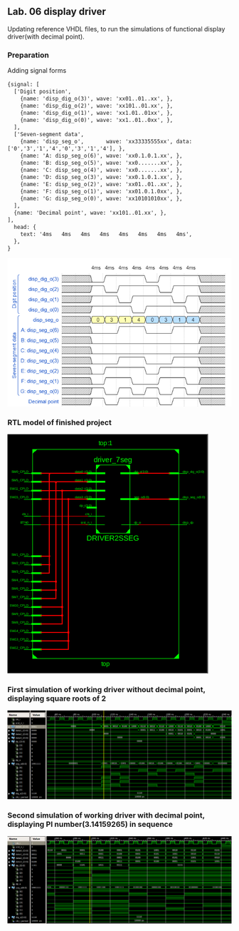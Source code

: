 ## Lab. 06 display driver
Updating reference VHDL files, to run the simulations of functional display driver(with decimal point).

### Preparation
Adding signal forms

```
{signal: [
  ['Digit position',
    {name: 'disp_dig_o(3)', wave: 'xx01..01..xx', },
    {name: 'disp_dig_o(2)', wave: 'xx101..01.xx', },
    {name: 'disp_dig_o(1)', wave: 'xx1.01..01xx', },
    {name: 'disp_dig_o(0)', wave: 'xx1..01..0xx', },
  ],
  ['Seven-segment data',
    {name: 'disp_seg_o',       wave: 'xx33335555xx', data: ['0','3','1','4','0','3','1','4'], },  
    {name: 'A: disp_seg_o(6)', wave: 'xx0.1.0.1.xx', },
    {name: 'B: disp_seg_o(5)', wave: 'xx0.......xx', },
    {name: 'C: disp_seg_o(4)', wave: 'xx0.......xx', },
    {name: 'D: disp_seg_o(3)', wave: 'xx0.1.0.1.xx', },
    {name: 'E: disp_seg_o(2)', wave: 'xx01..01..xx', },
    {name: 'F: disp_seg_o(1)', wave: 'xx01.0.1.0xx', },
    {name: 'G: disp_seg_o(0)', wave: 'xx10101010xx', },
  ],
  {name: 'Decimal point', wave: 'xx101..01.xx', },
],
  head: {
    text: '4ms   4ms   4ms   4ms   4ms   4ms   4ms   4ms',
  },
}
```

![wavedrom](wavedrom.png)

### RTL model of finished project
![RTL model](06_lab_RTL_model.png)

### First simulation of working driver without decimal point, displaying square roots of 2
![ISim1](06_lab_ISim1.png)

### Second simulation of working driver with decimal point, displaying PI number(3.14159265) in sequence
![ISim2](06_lab_ISim2.png)




